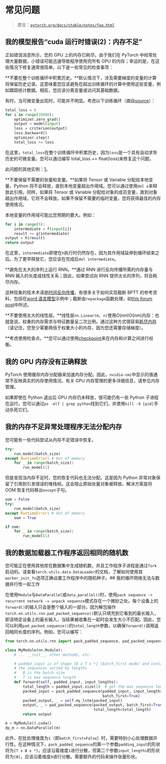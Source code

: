 # 常见问题

> 原文：[`pytorch.org/docs/stable/notes/faq.html`](https://pytorch.org/docs/stable/notes/faq.html)

## 我的模型报告“cuda 运行时错误(2)：内存不足”[](#my-model-reports-cuda-runtime-error-2-out-of-memory "跳转到此标题的永久链接")

正如错误消息所示，您的 GPU 上的内存已耗尽。由于我们在 PyTorch 中经常处理大量数据，小错误可能迅速导致程序使用完所有 GPU 的内存；幸运的是，在这些情况下修复通常很简单。以下是一些常见的检查事项：

**不要在整个训练循环中积累历史。**默认情况下，涉及需要梯度的变量的计算将保留历史记录。这意味着您应该避免在超出训练循环的计算中使用这些变量，例如跟踪统计数据。相反，您应该分离变量或访问其基础数据。

有时，当可微变量出现时，可能并不明显。考虑以下训练循环（摘自[source](https://discuss.pytorch.org/t/high-memory-usage-while-training/162)）：

```py
total_loss = 0
for i in range(10000):
    optimizer.zero_grad()
    output = model(input)
    loss = criterion(output)
    loss.backward()
    optimizer.step()
    total_loss += loss 
```

在这里，`total_loss`在整个训练循环中积累历史，因为`loss`是一个具有自动求导历史的可微变量。您可以通过编写 total_loss += float(loss)来修复这个问题。

此问题的其他实例：[1](https://discuss.pytorch.org/t/resolved-gpu-out-of-memory-error-with-batch-size-1/3719)。

**不要保留不需要的张量和变量。**如果将 Tensor 或 Variable 分配给本地变量，Python 将不会释放，直到本地变量超出作用域。您可以通过使用`del x`来释放此引用。同样，如果将 Tensor 或 Variable 分配给对象的成员变量，直到对象超出作用域，它将不会释放。如果不保留不需要的临时变量，您将获得最佳的内存使用情况。

本地变量的作用域可能比您预期的要大。例如：

```py
for i in range(5):
    intermediate = f(input[i])
    result += g(intermediate)
output = h(result)
return output 
```

在这里，`intermediate`即使在`h`执行时仍然存在，因为其作用域延伸到循环结束之后。为了更早释放它，您应该在完成后`del intermediate`。

**避免在太大的序列上运行 RNN。**通过 RNN 进行反向传播所需的内存量与 RNN 输入的长度成线性关系；因此，如果尝试向 RNN 提供太长的序列，将会耗尽内存。

这种现象的技术术语是[时间反向传播](https://en.wikipedia.org/wiki/Backpropagation_through_time)，有很多关于如何实现截断 BPTT 的参考资料，包括在[word 语言模型](https://github.com/pytorch/examples/tree/master/word_language_model)示例中；截断由`repackage`函数处理，如[this forum post](https://discuss.pytorch.org/t/help-clarifying-repackage-hidden-in-word-language-model/226)中所述。

**不要使用太大的线性层。**线性层`nn.Linear(m, n)`使用$O(nm)$O(nm)内存：也就是说，权重的内存需求与特征数量呈二次比例。通过这种方式很容易[耗尽内存](https://github.com/pytorch/pytorch/issues/958)（请记住，您至少需要两倍于权重大小的内存，因为您还需要存储梯度）。

**考虑使用检查点。**您可以通过使用[checkpoint](https://pytorch.org/docs/stable/checkpoint.html)来在内存和计算之间进行权衡。

## 我的 GPU 内存没有正确释放[](#my-gpu-memory-isn-t-freed-properly "跳转到此标题的永久链接")

PyTorch 使用缓存内存分配器来加速内存分配。因此，`nvidia-smi`中显示的值通常不反映真实的内存使用情况。有关 GPU 内存管理的更多详细信息，请参见内存管理。

如果即使在 Python 退出后 GPU 内存仍未释放，很可能仍有一些 Python 子进程在运行。您可以通过`ps -elf | grep python`找到它们，并使用`kill -9 [pid]`手动杀死它们。

## 我的内存不足异常处理程序无法分配内存[](#my-out-of-memory-exception-handler-can-t-allocate-memory "跳转到此标题")

您可能有一些代码尝试从内存不足错误中恢复。

```py
try:
    run_model(batch_size)
except RuntimeError: # Out of memory
    for _ in range(batch_size):
        run_model(1) 
```

但是发现当内存不足时，您的恢复代码也无法分配。这是因为 Python 异常对象保留了引用到引发错误的堆栈帧。这会阻止原始张量对象被释放。解决方案是将 OOM 恢复代码移出`except`子句。

```py
oom = False
try:
    run_model(batch_size)
except RuntimeError: # Out of memory
    oom = True

if oom:
    for _ in range(batch_size):
        run_model(1) 
```

## 我的数据加载器工作程序返回相同的随机数[](#my-data-loader-workers-return-identical-random-numbers "跳转到此标题")

您可能正在使用其他库在数据集中生成随机数，并且工作程序子进程是通过`fork`启动的。请查看`torch.utils.data.DataLoader`的文档，了解如何使用其`worker_init_fn`选项正确设置工作程序中的随机种子。## 我的循环网络无法与数据并行性一起工作[](#my-recurrent-network-doesn-t-work-with-data-parallelism "跳转到此标题")

在使用`Module`与`DataParallel`或`data_parallel()`时，使用`pack sequence -> recurrent network -> unpack sequence`模式存在一个微妙之处。每个设备上的`forward()`的输入只会是整个输入的一部分。因为解包操作`torch.nn.utils.rnn.pad_packed_sequence()`默认只填充到它看到的最长输入，即该特定设备上的最长输入，当结果被收集在一起时会发生大小不匹配。因此，您可以利用`pad_packed_sequence()`的`total_length`参数，以确保`forward()`调用返回相同长度的序列。例如，您可以编写：

```py
from torch.nn.utils.rnn import pack_padded_sequence, pad_packed_sequence

class MyModule(nn.Module):
    # ... __init__, other methods, etc.

    # padded_input is of shape [B x T x *] (batch_first mode) and contains
    # the sequences sorted by lengths
    #   B is the batch size
    #   T is max sequence length
    def forward(self, padded_input, input_lengths):
        total_length = padded_input.size(1)  # get the max sequence length
        packed_input = pack_padded_sequence(padded_input, input_lengths,
                                            batch_first=True)
        packed_output, _ = self.my_lstm(packed_input)
        output, _ = pad_packed_sequence(packed_output, batch_first=True,
                                        total_length=total_length)
        return output

m = MyModule().cuda()
dp_m = nn.DataParallel(m) 
```

此外，在批处理维度为`1`（即`batch_first=False`）时，需要特别小心处理数据并行性。在这种情况下，`pack_padded_sequence`的第一个参数`padding_input`的形状将为`[T x B x *]`，应该沿着维度`1`进行分散，但第二个参数`input_lengths`的形状将为`[B]`，应该沿着维度`0`进行分散。需要额外的代码来操作张量形状。
